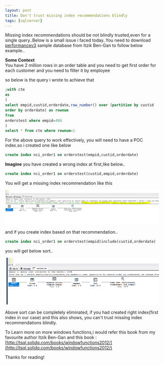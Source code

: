 ```yaml
---
layout: post
title: Don't trust missing index recommendations blindly
tags: [sqlserver]
---
```


Missing index recommendations should be not blindly trusted,even for a single query..Below is a small issue i faced today..You need to 
download [performancev3](http://tsql.solidq.com/resources/) sample database from Itzik Ben-Gan to follow  below example..

<b>Some Context</b>     
You have 2 million rows in an order table and you need to get first order for each customer  and you need to filter it by employee

so below is the query i wrote to achieve that 

```sql
;with cte
as
(
select empid,custid,orderdate,row_number() over (partition by custid 
order by orderdate) as rownum
from 
orderstest where empid=486
)
select * from cte where rownum=1
```

For the above query to work effectively, you will need to have a POC index.so i created one like below

```sql
create index nci_order1 on orderstest(empid,custid,orderdate)
```

<b>Imagine</b> you have created a wrong index at first,like below..

```sql
create index nci_order1 on orderstest(custid,empid,orderdate)
```

You will get a missing index recommendation like this 

<img  src="/img/Missing.PNG"/>

and if you create index based on that recommendation..

```sql
create index nci_order1 on orderstest(empid)include(custid,orderdate)
```

you will get below sort..

<img  src="/img/sort.PNG"/>


Above sort can be completely eliminated, if you had created right index(first index in our case) and this also shows, you can't trust missing
index recommendations blindly.

To Learn more on more windows functions,i would refer this book from my favourite author Itzik Ben-Gan and this book :[http://tsql.solidq.com/books/windowfunctions2012/](http://tsql.solidq.com/books/windowfunctions2012/)

Thanks for reading!













